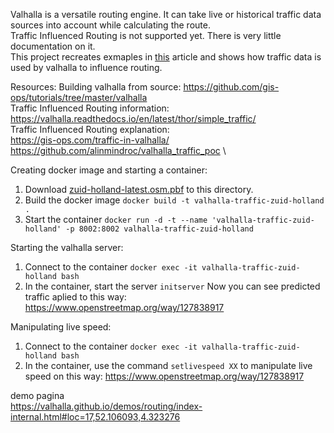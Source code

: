 Valhalla is a versatile routing engine. It can take live or historical traffic data sources into account while calculating the route. \
Traffic Influenced Routing is not supported yet. There is very little documentation on it. \
This project recreates exmaples in [this](https://valhalla.readthedocs.io/en/latest/thor/simple_traffic/) article and shows how traffic data is used by valhalla to influence routing.

Resources:
Building valhalla from source: https://github.com/gis-ops/tutorials/tree/master/valhalla \
Traffic Influenced Routing information: https://valhalla.readthedocs.io/en/latest/thor/simple_traffic/ \
Traffic Influenced Routing explanation: \
https://gis-ops.com/traffic-in-valhalla/ \
https://github.com/alinmindroc/valhalla_traffic_poc \

Creating docker image and starting a container:

1. Download [zuid-holland-latest.osm.pbf](https://download.geofabrik.de/europe/netherlands/zuid-holland-latest.osm.pbf) to this directory.
2. Build the docker image `docker build -t valhalla-traffic-zuid-holland .`
3. Start the container `docker run -d -t --name 'valhalla-traffic-zuid-holland' -p 8002:8002 valhalla-traffic-zuid-holland`

Starting the valhalla server:

1. Connect to the container `docker exec -it valhalla-traffic-zuid-holland bash`
2. In the container, start the server `initserver`
   Now you can see predicted traffic aplied to this way: https://www.openstreetmap.org/way/127838917

Manipulating live speed:

1. Connect to the container `docker exec -it valhalla-traffic-zuid-holland bash`
2. In the container, use the command `setlivespeed XX` to manipulate live speed on this way: https://www.openstreetmap.org/way/127838917

demo pagina \
https://valhalla.github.io/demos/routing/index-internal.html#loc=17,52.106093,4.323276
